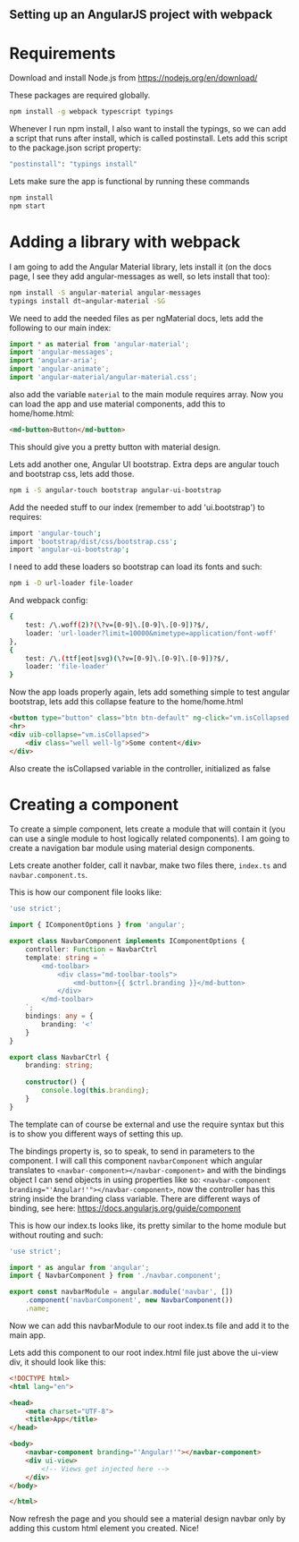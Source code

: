 ## Setting up an AngularJS project with webpack

# Requirements

Download and install Node.js from https://nodejs.org/en/download/

These packages are required globally.
```sh
npm install -g webpack typescript typings
```

Whenever I run npm install, I also want to install the typings, so
we can add a script that runs after install, which is called postinstall.
Lets add this script to the package.json script property:
```sh
"postinstall": "typings install"
```

Lets make sure the app is functional by running these commands
```sh
npm install
npm start
```

# Adding a library with webpack

I am going to add the Angular Material library, lets install it (on the docs page, I 
see they add angular-messages as well, so lets install that too):
```sh
npm install -S angular-material angular-messages
typings install dt~angular-material -SG
```

We need to add the needed files as per ngMaterial docs, lets add the following to our main index:
```typescript
import * as material from 'angular-material';
import 'angular-messages';
import 'angular-aria';
import 'angular-animate';
import 'angular-material/angular-material.css';
```

also add the variable `material` to the main module requires array. Now you can load the app
and use material components, add this to home/home.html:

```html
<md-button>Button</md-button>
```

This should give you a pretty button with material design.


Lets add another one, Angular UI bootstrap. Extra deps are angular touch and bootstrap css, lets add those.
```sh
npm i -S angular-touch bootstrap angular-ui-bootstrap
```

Add the needed stuff to our index (remember to add 'ui.bootstrap') to requires:
```sh
import 'angular-touch';
import 'bootstrap/dist/css/bootstrap.css';
import 'angular-ui-bootstrap';
```

I need to add these loaders so bootstrap can load its fonts and such:
```sh
npm i -D url-loader file-loader
```

And webpack config:
```sh
{
    test: /\.woff(2)?(\?v=[0-9]\.[0-9]\.[0-9])?$/,
    loader: 'url-loader?limit=10000&mimetype=application/font-woff'
},
{
    test: /\.(ttf|eot|svg)(\?v=[0-9]\.[0-9]\.[0-9])?$/,
    loader: 'file-loader'
}
```

Now the app loads properly again, lets add something simple to test angular bootstrap, lets add this collapse feature to the home/home.html
```html
<button type="button" class="btn btn-default" ng-click="vm.isCollapsed = !vm.isCollapsed">Toggle collapse</button>
<hr>
<div uib-collapse="vm.isCollapsed">
    <div class="well well-lg">Some content</div>
</div>
```

Also create the isCollapsed variable in the controller, initialized as false

# Creating a component

To create a simple component, lets create a module that will contain it (you can use a single module to host 
logically related components). I am going to create a navigation bar module using material design components.

Lets create another folder, call it navbar, make two files there, `index.ts` and `navbar.component.ts`.

This is how our component file looks like:

```typescript
'use strict';

import { IComponentOptions } from 'angular';

export class NavbarComponent implements IComponentOptions {
    controller: Function = NavbarCtrl
    template: string = `
        <md-toolbar>
            <div class="md-toolbar-tools">
                <md-button>{{ $ctrl.branding }}</md-button>
            </div>
        </md-toolbar>
    `;
    bindings: any = {
        branding: '<'
    }
}

export class NavbarCtrl {
    branding: string;
    
    constructor() {
        console.log(this.branding);
    }
}
```

The template can of course be external and use the require syntax but this is to show you
different ways of setting this up. 

The bindings property is, so to speak, to send in parameters to the component. I will call
this component `navbarComponent` which angular translates to `<navbar-component></navbar-component>`
and with the bindings object I can send objects in using properties like so: `<navbar-component branding="'Angular!'"></navbar-component>`,
now the controller has this string inside the branding class variable. There are different ways of binding,
see here: https://docs.angularjs.org/guide/component

This is how our index.ts looks like, its pretty similar to the home module but without routing and such:

```typescript
'use strict';

import * as angular from 'angular';
import { NavbarComponent } from './navbar.component';

export const navbarModule = angular.module('navbar', [])
    .component('navbarComponent', new NavbarComponent())
    .name;
```

Now we can add this navbarModule to our root index.ts file and add it to the main app.

Lets add this component to our root index.html file just above the ui-view div, it should look like this:

```html
<!DOCTYPE html>
<html lang="en">

<head>
    <meta charset="UTF-8">
    <title>App</title>
</head>

<body>
    <navbar-component branding="'Angular!'"></navbar-component>
    <div ui-view>
        <!-- Views get injected here -->
    </div>
</body>

</html>
```

Now refresh the page and you should see a material design navbar only by adding this custom 
html element you created. Nice!